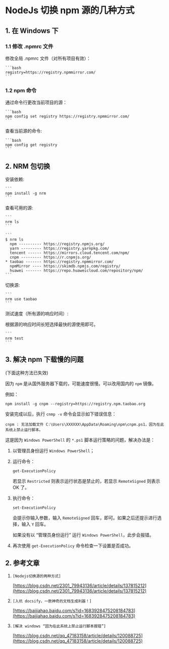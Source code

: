# NodeJs 切换 npm 源的几种方式

## 1. 在 Windows 下

### 1.1 修改 .npmrc 文件

修改全局 .npmrc 文件（对所有项目有效）：

    ```bash
    registry=https://registry.npmmirror.com/
    ```

### 1.2 npm 命令

通过命令行更改当前项目的源：

    ```bash
    npm config set registry https://registry.npmmirror.com/
    ```

查看当前源的命令:

    ```bash
    npm config get registry
    ```

## 2. NRM 包切换

安装依赖:

    ```
    npm install -g nrm
    ```

查看可用的源:

    ```
    nrm ls
    ```

    ```
    $ nrm ls
      npm ---------- https://registry.npmjs.org/
      yarn --------- https://registry.yarnpkg.com/
      tencent ------ https://mirrors.cloud.tencent.com/npm/
      cnpm --------- https://r.cnpmjs.org/
    * taobao ------- https://registry.npmmirror.com/
      npmMirror ---- https://skimdb.npmjs.com/registry/
      huawei ------- https://repo.huaweicloud.com/repository/npm/
    ```

切换源:

    ```
    nrm use taobao
    ```

测试速度（所有源的响应时间）:

根据源的响应时间长短选择最快的源使用即可。

    ```
    nrm test
    ```

## 3. 解决 npm 下载慢的问题

(下面这种方法已失效)

因为 `npm` 是从国外服务器下载的，可能速度很慢。可以改用国内的 `npm` 镜像。

例如：

```shell
npm install -g cnpm --registry=https://registry.npm.taobao.org
```

安装完成以后，执行 `cnmp -v` 命令会显示如下错误信息：

```shell
cnpm : 无法加载文件 C:\Users\XXXXXX\AppData\Roaming\npm\cnpm.ps1，因为在此系统上禁止运行脚本。
```

这是因为 `Windows PowerShell` 的 `*.ps1` 脚本运行策略的问题，解决办法是：

1. 以管理员身份运行 `Windows PowerShell`；
2. 运行命令：

    ```shell
    get-ExecutionPolicy
    ```

    若显示 `Restricted` 则表示运行状态是禁止的，若显示 `RemoteSigned` 则表示 OK 了。

3. 执行命令：

    ```shell
    set-ExecutionPolicy
    ```

    会提示你输入参数，输入 `RemoteSigned` 回车，即可。如果之后还提示进行选择，输入 `Y`  回车。

    如果没有以 “管理员身份运行” 运行 `Windows PowerShell`，此步会报错。

4. 再次使用 `get-ExecutionPolicy` 命令检查一下设置是否成功。

## 2. 参考文章

1. `[Nodejs切换源的两种方式]`

    [https://blog.csdn.net/2301_79943136/article/details/137815212](https://blog.csdn.net/2301_79943136/article/details/137815212)

2. `[入坑 docsify，一款神奇的文档生成利器！]`

    [https://baijiahao.baidu.com/s?id=1683928475208184783](https://baijiahao.baidu.com/s?id=1683928475208184783)

3. `[解决 windows “因为在此系统上禁止运行脚本报错”]`

    [https://blog.csdn.net/qq_47183158/article/details/120088725](https://blog.csdn.net/qq_47183158/article/details/120088725)
